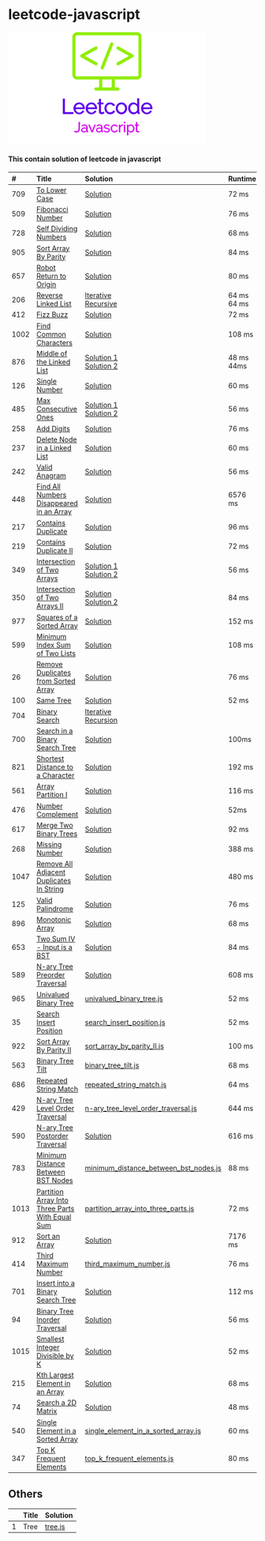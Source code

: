# leetcode-javascript

![LogoMakr_1PDRDt_1](LogoMakr_1PDRDt_1.png)

#### This contain solution of leetcode in javascript


| #    | Title                                                                                                                             | Solution                                                                                                      | Runtime          | Memory               | Difficulty |
|:-----|:----------------------------------------------------------------------------------------------------------------------------------|:--------------------------------------------------------------------------------------------------------------|:-----------------|:---------------------|:-----------|
| 709  | [To Lower Case](https://leetcode.com/problems/to-lower-case/)                                                                     | [Solution](to_lower_case.js)                                                                                  | 72 ms            | 32.1 MB              | Easy       |
| 509  | [Fibonacci Number](https://leetcode.com/problems/fibonacci-number/)                                                               | [Solution](fibonacci_number.js)                                                                               | 76 ms            | 34.3 MB              | Easy       |
| 728  | [Self Dividing Numbers](https://leetcode.com/problems/self-dividing-numbers/)                                                     | [Solution](self_dividing_numbers.js)                                                                          | 68 ms            | 38 MB                | Easy       |
| 905  | [Sort Array By Parity](https://leetcode.com/problems/sort-array-by-parity/)                                                       | [Solution](sort_array_by_parity.js)                                                                           | 84 ms            | 37.3 MB              | Easy       |
| 657  | [Robot Return to Origin](https://leetcode.com/problems/robot-return-to-origin/)                                                   | [Solution](robot_return_to_origin.js)                                                                         | 80 ms            | 41.3 MB              | Easy       |
| 206  | [Reverse Linked List](https://leetcode.com/problems/reverse-linked-list/)                                                         | [Iterative](reverse_linked_list_iterative.js)<br>[Recursive](reverse_linked_list_recursive.js)                | 64 ms <br> 64 ms | 35 MB <br> 35.4 MB   | Easy       |
| 412  | [Fizz Buzz](https://leetcode.com/problems/fizz-buzz/)                                                                             | [Solution](fizz_buzz.js)                                                                                      | 72 ms            | 37.4 MB              | Easy       |
| 1002 | [Find Common Characters](https://leetcode.com/problems/find-common-characters/)                                                   | [Solution](find_common_characters.js)                                                                         | 108 ms           | 38.1 MB              | Easy       |
| 876  | [Middle of the Linked List](https://leetcode.com/problems/middle-of-the-linked-list/)                                             | [Solution 1](middle_of_the_linked_list.js) <br>[Solution 2](middle_of_the_linked_list_2.js)                   | 48 ms <br> 44ms  | 33.9 MB <br> 33.8 MB | Easy       |
| 126  | [Single Number](https://leetcode.com/problems/single-number/)                                                                     | [Solution](single_number.js)                                                                                  | 60 ms            | 37.1 MB              | Easy       |
| 485  | [Max Consecutive Ones](https://leetcode.com/problems/max-consecutive-ones/)                                                       | [Solution 1](max_consecutive_ones.js)   <br>  [Solution 2](max_consecutive_ones_2.js)                         | 56 ms            | 37.1 MB              | Easy       |
| 258  | [ Add Digits](https://leetcode.com/problems/add-digits/)                                                                          | [Solution](add_digits.js)                                                                                     | 76 ms            | 36.3 MB              | Easy       |
| 237  | [Delete Node in a Linked List](https://leetcode.com/problems/delete-node-in-a-linked-list/)                                       | [Solution](delete_node_linked_list.js)                                                                        | 60 ms            | 35.6 MB              | Easy       |
| 242  | [Valid Anagram](https://leetcode.com/problems/valid-anagram/)                                                                     | [Solution](valid_anagram.js)                                                                                  | 56 ms            | 37.8 MB              | Easy       |
| 448  | [Find All Numbers Disappeared in an Array](https://leetcode.com/problems/find-all-numbers-disappeared-in-an-array/)               | [Solution](find_all_numbers_disappeared_in_an_array.js)                                                       | 6576 ms          | 45.7 MB              | Easy       |
| 217  | [Contains Duplicate](https://leetcode.com/problems/contains-duplicate)                                                            | [Solution](contains_duplicate.js)                                                                             | 96 ms            | 42.7 MB              | Easy       |
| 219  | [Contains Duplicate II](https://leetcode.com/problems/contains-duplicate-ii/)                                                     | [Solution](contains_duplicate_II.js)                                                                          | 72 ms            | 42.4 MB              | Easy       |
| 349  | [Intersection of Two Arrays](https://leetcode.com/problems/intersection-of-two-arrays/)                                           | [Solution 1](intersection_of_two_arrays.js)   <br> [Solution 2](intersection_of_two_arrays_solution_2.js)     | 56 ms            | 35.8 MB              | Easy       |
| 350  | [Intersection of Two Arrays II](https://leetcode.com/problems/intersection-of-two-arrays-ii/)                                     | [Solution](intersection_of_two_arrays_II.js)    <br> [Solution 2](intersection_of_two_arrays_II_solution2.js) | 84 ms            | 38.3 MB              | Easy       |
| 977  | [Squares of a Sorted Array](https://leetcode.com/problems/squares-of-a-sorted-array/)                                             | [Solution](squares_of_a_sorted_array.js)                                                                      | 152 ms           | 43.5 MB              | Easy       |
| 599  | [Minimum Index Sum of Two Lists](https://leetcode.com/problems/minimum-index-sum-of-two-lists/)                                   | [Solution](minimum_index_sum_of_two_lists.js)                                                                 | 108 ms           | 43 MB                | Easy       |
| 26   | [Remove Duplicates from Sorted Array](https://leetcode.com/problems/remove-duplicates-from-sorted-array/)                         | [Solution](remove_duplicates_from_sorted_array.js)                                                            | 76 ms            | 37.2 MB              | Easy       |
| 100  | [Same Tree](https://leetcode.com/problems/same-tree/)                                                                             | [Solution](same_tree.js)                                                                                      | 52 ms            | 33.9 MB              | Easy       |
| 704  | [Binary Search](https://leetcode.com/problems/binary-search/)                                                                     | [Iterative](binary_search.js) <br> [Recursion](binary_search_recursion.js)                                    |                  |                      | Easy       |
| 700  | [Search in a Binary Search Tree](https://leetcode.com/problems/search-in-a-binary-search-tree/)                                   | [Solution](search_in_a_binary_search_tree.js)                                                                 | 100ms            | 41.7                 | Easy       |
| 821  | [ Shortest Distance to a Character](https://leetcode.com/problems/shortest-distance-to-a-character/)                              | [Solution](shortest_distance_to_a_character.js)                                                               | 192 ms           | 45.5 MB              | Easy       |
| 561  | [Array Partition I](https://leetcode.com/problems/array-partition-i/)                                                             | [Solution](array_partition_I.js)                                                                              | 116 ms           | 39.1MB               | Easy       |
| 476  | [Number Complement](https://leetcode.com/problems/number-complement/)                                                             | [Solution](number_complement.js)                                                                              | 52ms             | 33.9 MB              | Easy       |
| 617  | [Merge Two Binary Trees](https://leetcode.com/problems/merge-two-binary-trees/)                                                   | [Solution](merge_two_binary_trees.js)                                                                         | 92 ms            | 40.4 MB              | Easy       |
| 268  | [Missing Number](https://leetcode.com/problems/missing-number/)                                                                   | [Solution](missing_number.js)                                                                                 | 388 ms           | 37.1 MB              | Easy       |
| 1047 | [ Remove All Adjacent Duplicates In String](https://leetcode.com/problems/remove-all-adjacent-duplicates-in-string/)              | [Solution](remove_all_adjacent_duplicates_in_string.js)                                                       | 480 ms           | 39.7 MB              | Easy       |
| 125  | [Valid Palindrome](https://leetcode.com/problems/valid-palindrome/)                                                               | [Solution](valid_palindrome.js)                                                                               | 76 ms            | 41 MB                | Easy       |
| 896  | [Monotonic Array](https://leetcode.com/problems/monotonic-array/)                                                                 | [Solution](monotonic_array.js)                                                                                | 68 ms            | 40.5 MB              | Easy       |
| 653  | [Two Sum IV - Input is a BST](https://leetcode.com/problems/two-sum-iv-input-is-a-bst/)                                           | [Solution](two_sum_IV.js)                                                                                     | 84 ms            | 41.5 MB              | Easy       |
| 589  | [N-ary Tree Preorder Traversal](https://leetcode.com/problems/n-ary-tree-preorder-traversal/)                                     | [Solution](preorder_traversal.js)                                                                             | 608 ms           | 77.1 MB              | Easy       |
| 965  | [Univalued Binary Tree](https://leetcode.com/problems/univalued-binary-tree/)                                                     | [univalued_binary_tree.js](univalued_binary_tree.js)                                                          | 52 ms            | 34 MB                | Easy       |
| 35   | [Search Insert Position](https://leetcode.com/problems/search-insert-position/)                                                   | [search_insert_position.js](search_insert_position.js)                                                        | 52 ms            | 34.5 MB              | Easy       |
| 922  | [Sort Array By Parity II](https://leetcode.com/problems/sort-array-by-parity-ii/)                                                 | [sort_array_by_parity_II.js](sort_array_by_parity_II.js)                                                      | 100 ms           | 41.9 MB              | Easy       |
| 563  | [Binary Tree Tilt](https://leetcode.com/problems/binary-tree-tilt/)                                                               | [binary_tree_tilt.js](binary_tree_tilt.js)                                                                    | 68 ms            | 37.7 MB              | Easy       |
| 686  | [Repeated String Match](https://leetcode.com/problems/repeated-string-match/)                                                     | [repeated_string_match.js](repeated_string_match.js)                                                          | 64 ms            | 35.9 MB              | Easy       |
| 429  | [N-ary Tree Level Order Traversal](https://leetcode.com/problems/n-ary-tree-level-order-traversal/)                               | [n-ary_tree_level_order_traversal.js](n-ary_tree_level_order_traversal.js)                                    | 644 ms           | 80.9 MB              | Easy       |
| 590  | [N-ary Tree Postorder Traversal](https://leetcode.com/problems/n-ary-tree-postorder-traversal/)                                   | [Solution](postorder_traversal.js)                                                                            | 616 ms           | 80.9 MB              | Easy       |
| 783  | [Minimum Distance Between BST Nodes](https://leetcode.com/problems/minimum-distance-between-bst-nodes/)                           | [minimum_distance_between_bst_nodes.js](minimum_distance_between_bst_nodes.js)                                | 88 ms            | 34.7 MB              | Easy       |
| 1013 | [Partition Array Into Three Parts With Equal Sum](https://leetcode.com/problems/partition-array-into-three-parts-with-equal-sum/) | [partition_array_into_three_parts.js](partition_array_into_three_parts.js)                                    | 72 ms            | 39.6 MB              | Easy       |
| 912  | [Sort an Array](https://leetcode.com/problems/sort-an-array/)                                                                     | [Solution](sort_an_array.js)                                                                                  | 7176 ms          | 38.9 MB              | Medium     |
| 414  | [Third Maximum Number](https://leetcode.com/problems/third-maximum-number/)                                                       | [third_maximum_number.js](third_maximum_number.js)                                                            | 76 ms            | 38 MB                | Easy       |
| 701  | [Insert into a Binary Search Tree](https://leetcode.com/problems/insert-into-a-binary-search-tree/)                               | [Solution](insert_into_a_binary_search_tree.js)                                                               | 112 ms           | 41.9 MB              | Medium     |
| 94   | [Binary Tree Inorder Traversal](https://leetcode.com/problems/binary-tree-inorder-traversal/)                                     | [Solution](binary_tree_inorder_traversal.js)                                                                  | 56 ms            | 33.7 MB              | Medium     |
| 1015 | [Smallest Integer Divisible by K](https://leetcode.com/problems/smallest-integer-divisible-by-k/)                                 | [Solution](smallest_integer_divisible.js)                                                                     | 52 ms            | 34.3 MB              | Medium     |
| 215  | [Kth Largest Element in an Array](https://leetcode.com/problems/kth-largest-element-in-an-array/)                                 | [Solution](largest_element%20_in_an_array.js)                                                                 | 68 ms            | 35.9 MB              | Medium     |
| 74   | [Search a 2D Matrix](https://leetcode.com/problems/search-a-2d-matrix/)                                                           | [Solution](search_a_2d_matrix.js)                                                                             | 48 ms            | 34.5 MB              | Medium     |
| 540  | [Single Element in a Sorted Array](https://leetcode.com/problems/single-element-in-a-sorted-array/)                               | [single_element_in_a_sorted_array.js](single_element_in_a_sorted_array.js)                                    | 60 ms            | 35.2 MB              | Medium     |
| 347  | [Top K Frequent Elements](https://leetcode.com/problems/top-k-frequent-elements/)                                                 | [top_k_frequent_elements.js](top_k_frequent_elements.js)                                                      | 80 ms            | 39.1 MB              | Medium     |


## Others

|   | Title | Solution           |
|:--|:------|:-------------------|
| 1 | Tree  | [tree.js](tree.js) |
